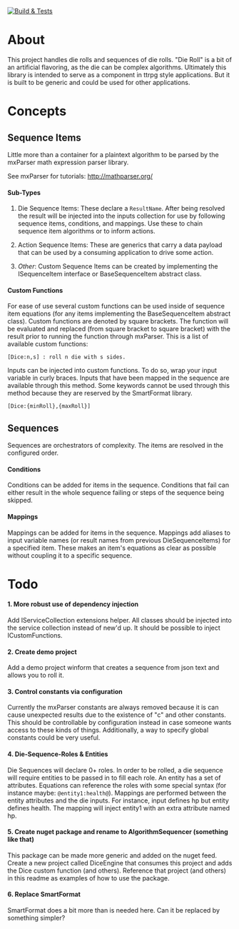 ﻿[![Build & Tests](https://github.com/timjen3/dice-engine/actions/workflows/dotnet.yml/badge.svg)](https://github.com/timjen3/dice-engine/actions/workflows/dotnet.yml)
 
 # About

This project handles die rolls and sequences of die rolls. "Die Roll" is a bit of an artificial flavoring, as the die can be complex algorithms. Ultimately this library is intended to serve as a component in ttrpg style applications. But it is built to be generic and could be used for other applications.

# Concepts

## Sequence Items

Little more than a container for a plaintext algorithm to be parsed by the mxParser math expression parser library.

See mxParser for tutorials: http://mathparser.org/

#### Sub-Types

1. Die Sequence Items: These declare a `ResultName`. After being resolved the result will be injected into the inputs collection for use by following sequence items, conditions, and mappings. Use these to chain sequence item algorithms or to inform actions.

2. Action Sequence Items: These are generics that carry a data payload that can be used by a consuming application to drive some action.

3. *Other*: Custom Sequence Items can be created by implementing the ISequenceItem interface or BaseSequenceItem abstract class.

#### Custom Functions

For ease of use several custom functions can be used inside of sequence item equations (for any items implementing the BaseSequenceItem abstract class). Custom functions are denoted by square brackets. The function will be evaluated and replaced (from square bracket to square bracket) with the result prior to running the function through mxParser. This is a list of available custom functions:

    [Dice:n,s] : roll n die with s sides.

Inputs can be injected into custom functions. To do so, wrap your input variable in curly braces. Inputs that have been mapped in the sequence are available through this method. Some keywords cannot be used through this method because they are reserved by the SmartFormat library.

    [Dice:{minRoll},{maxRoll}]

## Sequences

Sequences are orchestrators of complexity. The items are resolved in the configured order.

#### Conditions 

Conditions can be added for items in the sequence. Conditions that fail can either result in the whole sequence failing or steps of the sequence being skipped.

#### Mappings

Mappings can be added for items in the sequence. Mappings add aliases to input variable names (or result names from previous DieSequenceItems) for a specified item. These makes an item's equations as clear as possible without coupling it to a specific sequence.

# Todo

#### 1. More robust use of dependency injection

Add IServiceCollection extensions helper. All classes should be injected into the service collection instead of new'd up. It should be possible to inject ICustomFunctions.

#### 2. Create demo project

Add a demo project winform that creates a sequence from json text and allows you to roll it.

#### 3. Control constants via configuration

Currently the mxParser constants are always removed because it is can cause unexpected results due to the existence of "c" and other constants. This should be controllable by configuration instead in case someone wants access to these kinds of things. Additionally, a way to specify global constants could be very useful.

#### 4. Die-Sequence-Roles & Entities

Die Sequences will declare 0+ roles. In order to be rolled, a die sequence will require entities to be passed in to fill each role. An entity has a set of attributes. Equations can reference the roles with some special syntax (for instance maybe: `@entity1:health@`). Mappings are performed between the entity attributes and the die inputs. For instance, input defines hp but entity defines health. The mapping will inject entity1 with an extra attribute named hp.

#### 5. Create nuget package and rename to AlgorithmSequencer (something like that)

This package can be made more generic and added on the nuget feed. Create a new project called DiceEngine that consumes this project and adds the Dice custom function (and others). Reference that project (and others) in this readme as examples of how to use the package.

#### 6. Replace SmartFormat

SmartFormat does a bit more than is needed here. Can it be replaced by something simpler?